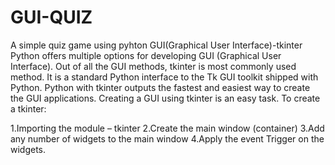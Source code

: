 # GUI-QUIZ
A simple quiz game using pyhton GUI(Graphical User Interface)-tkinter
Python offers multiple options for developing GUI (Graphical User Interface). Out of all the GUI methods, tkinter is most commonly used method. It is a standard Python interface to the Tk GUI toolkit shipped with Python. Python with tkinter outputs the fastest and easiest way to create the GUI applications. Creating a GUI using tkinter is an easy task.
To create a tkinter:

  1.Importing the module – tkinter
  2.Create the main window (container)
  3.Add any number of widgets to the main window
  4.Apply the event Trigger on the widgets.
